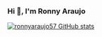 ### Hi 👋, I'm Ronny Araujo

[![ronnyaraujo57 GitHub stats](https://github-readme-stats.vercel.app/api?username=ronnyaraujo57)](https://github.com/anuraghazra/github-readme-stats)

<!--
**ronnyaraujo57/ronnyaraujo57** is a ✨ _special_ ✨ repository because its `README.md` (this file) appears on your GitHub profile.

Here are some ideas to get you started:

- 🔭 I’m currently working on ...
- 🌱 I’m currently learning ...
- 👯 I’m looking to collaborate on ...
- 🤔 I’m looking for help with ...
- 💬 Ask me about ...
- 📫 How to reach me: ...
- 😄 Pronouns: ...
- ⚡ Fun fact: ...
-->
